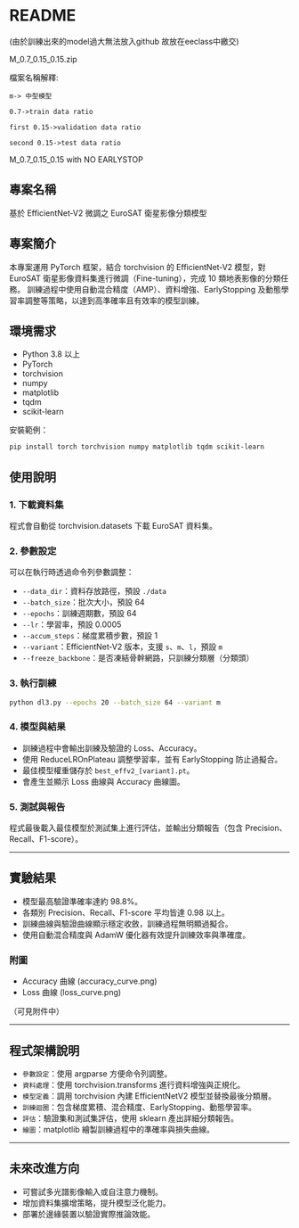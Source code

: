 # README
(由於訓練出來的model過大無法放入github 故放在eeclass中繳交)

  M_0.7_0.15_0.15.zip
  
  檔案名稱解釋:
  
    m-> 中型模型 
    
    0.7->train data ratio 
    
    first 0.15->validation data ratio
    
    second 0.15->test data ratio 
    

  M_0.7_0.15_0.15 with NO EARLYSTOP
  
## 專案名稱

基於 EfficientNet‑V2 微調之 EuroSAT 衛星影像分類模型

## 專案簡介

本專案運用 PyTorch 框架，結合 torchvision 的 EfficientNet‑V2 模型，對 EuroSAT 衛星影像資料集進行微調（Fine-tuning），完成 10 類地表影像的分類任務。
訓練過程中使用自動混合精度（AMP）、資料增強、EarlyStopping 及動態學習率調整等策略，以達到高準確率且有效率的模型訓練。

## 環境需求

* Python 3.8 以上
* PyTorch
* torchvision
* numpy
* matplotlib
* tqdm
* scikit-learn

安裝範例：

```bash
pip install torch torchvision numpy matplotlib tqdm scikit-learn
```

## 使用說明

### 1. 下載資料集

程式會自動從 torchvision.datasets 下載 EuroSAT 資料集。

### 2. 參數設定

可以在執行時透過命令列參數調整：

* `--data_dir`：資料存放路徑，預設 `./data`
* `--batch_size`：批次大小，預設 64
* `--epochs`：訓練週期數，預設 64
* `--lr`：學習率，預設 0.0005
* `--accum_steps`：梯度累積步數，預設 1
* `--variant`：EfficientNet‑V2 版本，支援 `s`、`m`、`l`，預設 `m`
* `--freeze_backbone`：是否凍結骨幹網路，只訓練分類層（分類頭）

### 3. 執行訓練

```bash
python dl3.py --epochs 20 --batch_size 64 --variant m
```

### 4. 模型與結果

* 訓練過程中會輸出訓練及驗證的 Loss、Accuracy。
* 使用 ReduceLROnPlateau 調整學習率，並有 EarlyStopping 防止過擬合。
* 最佳模型權重儲存於 `best_effv2_[variant].pt`。
* 會產生並顯示 Loss 曲線與 Accuracy 曲線圖。

### 5. 測試與報告

程式最後載入最佳模型於測試集上進行評估，並輸出分類報告（包含 Precision、Recall、F1-score）。

---

## 實驗結果

* 模型最高驗證準確率達約 98.8%。
* 各類別 Precision、Recall、F1-score 平均皆達 0.98 以上。
* 訓練曲線與驗證曲線顯示穩定收斂，訓練過程無明顯過擬合。
* 使用自動混合精度與 AdamW 優化器有效提升訓練效率與準確度。

### 附圖

* Accuracy 曲線 (accuracy\_curve.png)
* Loss 曲線 (loss\_curve.png)

（可見附件中）

---

## 程式架構說明

* `參數設定`：使用 argparse 方便命令列調整。
* `資料處理`：使用 torchvision.transforms 進行資料增強與正規化。
* `模型定義`：調用 torchvision 內建 EfficientNetV2 模型並替換最後分類層。
* `訓練迴圈`：包含梯度累積、混合精度、EarlyStopping、動態學習率。
* `評估`：驗證集和測試集評估，使用 sklearn 產出詳細分類報告。
* `繪圖`：matplotlib 繪製訓練過程中的準確率與損失曲線。

---

## 未來改進方向

* 可嘗試多光譜影像輸入或自注意力機制。
* 增加資料集擴增策略，提升模型泛化能力。
* 部署於邊緣裝置以驗證實際推論效能。
